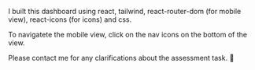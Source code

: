I built this dashboard using react, tailwind, react-router-dom (for mobile view), react-icons (for icons) and css.

To navigatete the mobile view, click on the nav icons on the bottom of the view.

Please contact me for any clarifications about the assessment task. 👋
